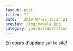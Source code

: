 ```yaml
---
layout: post
title:  ""
date:   2019-07-26 16:24:21
preview: /img/kowala.jpg
category: youthillustration
---
```


En cours d'update sur le site! 



